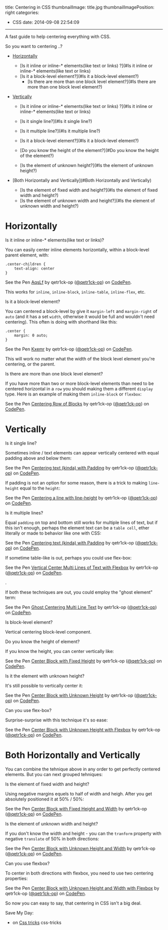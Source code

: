 title: Centering in CSS
thumbnailImage: title.jpg
thumbnailImagePosition: right
categories:
  - CSS
date: 2014-09-08 22:54:09
---

A fast guide to help centering everything with CSS.

<!--more-->

So you want to centering ..?

*   [Horizontally](#Horizontally)
	*   [Is it inline or inline-* elements(like text or links) ?](#Is it inline or inline-* elements(like text or links)
	*   [Is it a block-level element?](#Is it a block-level element?)
		*   [Is there are more than one block level element?](#Is there are more than one block level element?)

*	[Vertically](#Vertically)
	*   [Is it inline or inline-* elements(like text or links) ?](#Is it inline or inline-* elements(like text or links)
       *   [Is it single line?](#Is it single line?)
 	   *   [Is it multiple line?](#Is it multiple line?)
	
	*   [Is it a block-level element?](#Is it a block-level element?)
       *   [Do you know the height of the element?](#Do you know the height of the element?)
 	   *   [Is the element of unknown height?](#Is the element of unknown height?)

*	[Both Horizontally and Vertically](#Both Horizontally and Vertically)

	*   [Is the element of fixed width and height?](#Is the element of fixed width and height?)
	*   [Is the element of unknown width and height?](#Is the element of unknown width and height?)


<script async src="//assets.codepen.io/assets/embed/ei.js"></script>

# Horizontally

<a href name="Is it inline or inline-* elements(like text or links)?"></a>
<div class="title-block">Is it inline or inline-* elements(like text or links)?</div>

You can easily center inline elements horizontally, within a block-level parent element, with:

```
.center-children {
	text-align: center
}
```

<p data-height="191" data-theme-id="10606" data-slug-hash="AqsLf" data-default-tab="result" data-user="qetr1ck-op" class='codepen'>See the Pen <a href='http://codepen.io/qetr1ck-op/pen/AqsLf/'>AqsLf</a> by qetr1ck-op (<a href='http://codepen.io/qetr1ck-op'>@qetr1ck-op</a>) on <a href='http://codepen.io'>CodePen</a>.</p>

This works for `inline`, `inline-block`, `inline-table`, `inline-flex`, etc.

<a href name="Is it a block-level element?"></a>
<div class="title-block">Is it a block-level element?</div>

You can centered a block-level by give it `margin-left` and `margin-right` of `auto` (and it has a set `width`, otherwise it would be full and wouldn't need centering). This often is doing with shorthand like this: 


```
.center {
	margin: 0 auto;
}
```

<p data-height="187" data-theme-id="10606" data-slug-hash="Kxemr" data-default-tab="result" data-user="qetr1ck-op" class='codepen'>See the Pen <a href='http://codepen.io/qetr1ck-op/pen/Kxemr/'>Kxemr</a> by qetr1ck-op (<a href='http://codepen.io/qetr1ck-op'>@qetr1ck-op</a>) on <a href='http://codepen.io'>CodePen</a>.</p>

This will work no matter what the width of the block level element you're centering, or the parent.

<a href name="Is there are more than one block level element?"></a>
<div class="title-block">Is there are more than one block level element?</div>

If you have more than two or more block-level elements than need to be centered horizontal in a `row` you should making them a different `display` type. Here is an example of making them `inline-block` or `flexbox`:

<p data-height="423" data-theme-id="10606" data-slug-hash="qlpJG" data-default-tab="result" data-user="qetr1ck-op" class='codepen'>See the Pen <a href='http://codepen.io/qetr1ck-op/pen/qlpJG/'>Centering Row of Blocks</a> by qetr1ck-op (<a href='http://codepen.io/qetr1ck-op'>@qetr1ck-op</a>) on <a href='http://codepen.io'>CodePen</a>.</p>

# Vertically

<a href name="Is it single line?"></a>
<div class="title-block">Is it single line?</div>

Sometimes inline / text elements can appear vertically centered with equal padding above and below them:

<p data-height="186" data-theme-id="10606" data-slug-hash="Dyngd" data-default-tab="result" data-user="qetr1ck-op" class='codepen'>See the Pen <a href='http://codepen.io/qetr1ck-op/pen/Dyngd/'>Centering text (kinda) with Padding</a> by qetr1ck-op (<a href='http://codepen.io/qetr1ck-op'>@qetr1ck-op</a>) on <a href='http://codepen.io'>CodePen</a>.</p>

If padding is not an option for some reason, there is a trick to making `line-height` equal to the `height`:

<p data-height="271" data-theme-id="10606" data-slug-hash="cugsD" data-default-tab="result" data-user="qetr1ck-op" class='codepen'>See the Pen <a href='http://codepen.io/qetr1ck-op/pen/cugsD/'>Centering a line with line-height</a> by qetr1ck-op (<a href='http://codepen.io/qetr1ck-op'>@qetr1ck-op</a>) on <a href='http://codepen.io'>CodePen</a>.</p>

<a href name="Is it multiple lines?"></a>
<div class="title-block">Is it multiple lines?</div>

Equal `padding` on top and bottom still works for multiple lines of text, but if this isn't enough, perhaps the element text can be a `table cell`, ether literally or made to behavior like one with CSS:

<p data-height="324" data-theme-id="10606" data-slug-hash="tBvnk" data-default-tab="result" data-user="qetr1ck-op" class='codepen'>See the Pen <a href='http://codepen.io/qetr1ck-op/pen/tBvnk/'>Centering text (kinda) with Padding</a> by qetr1ck-op (<a href='http://codepen.io/qetr1ck-op'>@qetr1ck-op</a>) on <a href='http://codepen.io'>CodePen</a>.</p>

If sometime table-like is out, perhaps you could use flex-box:

<p data-height="298" data-theme-id="10606" data-slug-hash="vcqej" data-default-tab="result" data-user="qetr1ck-op" class='codepen'>See the Pen <a href='http://codepen.io/qetr1ck-op/pen/vcqej/'>Vertical Center Multi Lines of Text with Flexbox</a> by qetr1ck-op (<a href='http://codepen.io/qetr1ck-op'>@qetr1ck-op</a>) on <a href='http://codepen.io'>CodePen</a>.</p>.

If both these techniques are out, you could employ the "ghost element" term:

<p data-height="318" data-theme-id="10606" data-slug-hash="BDziH" data-default-tab="result" data-user="qetr1ck-op" class='codepen'>See the Pen <a href='http://codepen.io/qetr1ck-op/pen/BDziH/'>Ghost Centering Multi Line Text</a> by qetr1ck-op (<a href='http://codepen.io/qetr1ck-op'>@qetr1ck-op</a>) on <a href='http://codepen.io'>CodePen</a>.</p>

<a href name="Is block-level element?"></a>
<div class="title-block">Is block-level element?</div>

Vertical centering block-level component.

<a href name="Do you know the height of element?"></a>
<div class="title-block">Do you know the height of element?</div>

If you know the height, you can center vertically like:

<p data-height="374" data-theme-id="10606" data-slug-hash="EfpCb" data-default-tab="result" data-user="qetr1ck-op" class='codepen'>See the Pen <a href='http://codepen.io/qetr1ck-op/pen/EfpCb/'>Center Block with Fixed Height</a> by qetr1ck-op (<a href='http://codepen.io/qetr1ck-op'>@qetr1ck-op</a>) on <a href='http://codepen.io'>CodePen</a>.</p>

<a href name="Is it the element with unknown height?"></a>
<div class="title-block">Is it the element with unknown height?</div>

It's still possible to vertically center it:

<p data-height="381" data-theme-id="10606" data-slug-hash="DtBKp" data-default-tab="result" data-user="qetr1ck-op" class='codepen'>See the Pen <a href='http://codepen.io/qetr1ck-op/pen/DtBKp/'>Center Block with Unknown Height</a> by qetr1ck-op (<a href='http://codepen.io/qetr1ck-op'>@qetr1ck-op</a>) on <a href='http://codepen.io'>CodePen</a>.</p>

<a href name="Can you use flex-box?"></a>
<div class="title-block">Can you use flex-box?</div>

Surprise-surprise with this technique it's so ease:

<p data-height="417" data-theme-id="10606" data-slug-hash="shLvd" data-default-tab="result" data-user="qetr1ck-op" class='codepen'>See the Pen <a href='http://codepen.io/qetr1ck-op/pen/shLvd/'>Center Block with Unknown Height with Flexbox</a> by qetr1ck-op (<a href='http://codepen.io/qetr1ck-op'>@qetr1ck-op</a>) on <a href='http://codepen.io'>CodePen</a>.</p>

<!-- TODO -->

# Both Horizontally and Vertically

You can combine the tehnique above in any order to get perfectly centered elements. But you can next grouped tehniques:

<a href name="Is the element of fixed width and height?"></a>
<div class="title-block">Is the element of fixed width and height?</div>

Using negative margins equels to half of width and heigh. After you get absolutely positioned it at 50% / 50%:

<p data-height="315" data-theme-id="10606" data-slug-hash="jIfuD" data-default-tab="result" data-user="qetr1ck-op" class='codepen'>See the Pen <a href='http://codepen.io/qetr1ck-op/pen/jIfuD/'>Center Block with Fixed Height and Width</a> by qetr1ck-op (<a href='http://codepen.io/qetr1ck-op'>@qetr1ck-op</a>) on <a href='http://codepen.io'>CodePen</a>.</p>

<a href name="Is the element of unknown width and height?"></a>
<div class="title-block">Is the element of unknown width and height?</div>

If you don't know  the width and height - you can the `tranform` property with negative `translate` of 50% in both directions:

<p data-height="318" data-theme-id="10606" data-slug-hash="zqyma" data-default-tab="result" data-user="qetr1ck-op" class='codepen'>See the Pen <a href='http://codepen.io/qetr1ck-op/pen/zqyma/'>Center Block with Unknown Height and Width</a> by qetr1ck-op (<a href='http://codepen.io/qetr1ck-op'>@qetr1ck-op</a>) on <a href='http://codepen.io'>CodePen</a>.</p>

<a href name="Can you use flexbox?"></a>
<div class="title-block">Can you use flexbox?</div>

To center in both directions with flexbox, you need to use two centering properties:

<p data-height="317" data-theme-id="10606" data-slug-hash="yxqFf" data-default-tab="result" data-user="qetr1ck-op" class='codepen'>See the Pen <a href='http://codepen.io/qetr1ck-op/pen/yxqFf/'>Center Block with Unknown Height and Width with Flexbox</a> by qetr1ck-op (<a href='http://codepen.io/qetr1ck-op'>@qetr1ck-op</a>) on <a href='http://codepen.io'>CodePen</a>.</p>

So now you can easy to say, that centering in CSS isn't a big deal. 

Save My Day:

*   on [Css tricks](http://css-tricks.com/centering-css-complete-guide/) css-tricks
